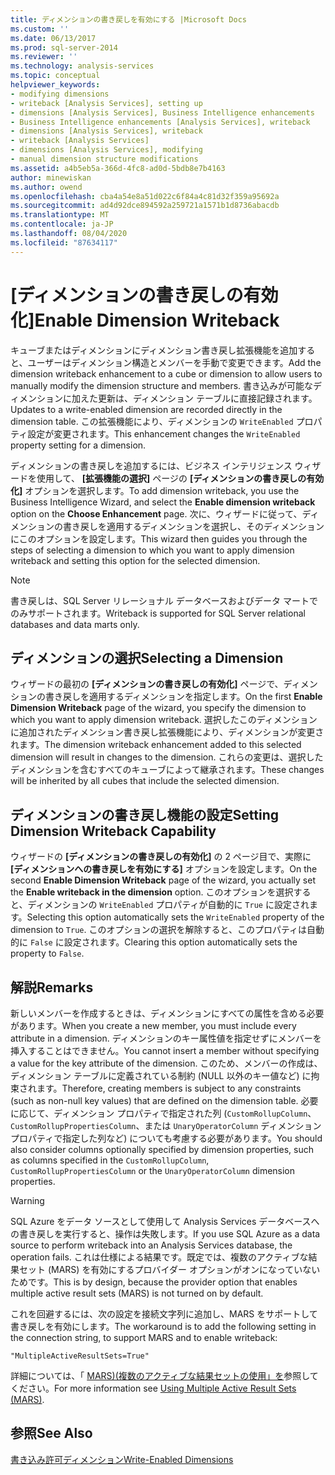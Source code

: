 ```yaml
---
title: ディメンションの書き戻しを有効にする |Microsoft Docs
ms.custom: ''
ms.date: 06/13/2017
ms.prod: sql-server-2014
ms.reviewer: ''
ms.technology: analysis-services
ms.topic: conceptual
helpviewer_keywords:
- modifying dimensions
- writeback [Analysis Services], setting up
- dimensions [Analysis Services], Business Intelligence enhancements
- Business Intelligence enhancements [Analysis Services], writeback
- dimensions [Analysis Services], writeback
- writeback [Analysis Services]
- dimensions [Analysis Services], modifying
- manual dimension structure modifications
ms.assetid: a4b5eb5a-366d-4fc8-ad0d-5bdb8e7b4163
author: minewiskan
ms.author: owend
ms.openlocfilehash: cba4a54e8a51d022c6f84a4c81d32f359a95692a
ms.sourcegitcommit: ad4d92dce894592a259721a1571b1d8736abacdb
ms.translationtype: MT
ms.contentlocale: ja-JP
ms.lasthandoff: 08/04/2020
ms.locfileid: "87634117"
---
```

# <a name="enable-dimension-writeback"></a><span data-ttu-id="a6bcd-102">[ディメンションの書き戻しの有効化]</span><span class="sxs-lookup"><span data-stu-id="a6bcd-102">Enable Dimension Writeback</span></span>
  <span data-ttu-id="a6bcd-103">キューブまたはディメンションにディメンション書き戻し拡張機能を追加すると、ユーザーはディメンション構造とメンバーを手動で変更できます。</span><span class="sxs-lookup"><span data-stu-id="a6bcd-103">Add the dimension writeback enhancement to a cube or dimension to allow users to manually modify the dimension structure and members.</span></span> <span data-ttu-id="a6bcd-104">書き込みが可能なディメンションに加えた更新は、ディメンション テーブルに直接記録されます。</span><span class="sxs-lookup"><span data-stu-id="a6bcd-104">Updates to a write-enabled dimension are recorded directly in the dimension table.</span></span> <span data-ttu-id="a6bcd-105">この拡張機能により、ディメンションの `WriteEnabled` プロパティ設定が変更されます。</span><span class="sxs-lookup"><span data-stu-id="a6bcd-105">This enhancement changes the `WriteEnabled` property setting for a dimension.</span></span>  
  
 <span data-ttu-id="a6bcd-106">ディメンションの書き戻しを追加するには、ビジネス インテリジェンス ウィザードを使用して、 **[拡張機能の選択]** ページの **[ディメンションの書き戻しの有効化]** オプションを選択します。</span><span class="sxs-lookup"><span data-stu-id="a6bcd-106">To add dimension writeback, you use the Business Intelligence Wizard, and select the **Enable dimension writeback** option on the **Choose Enhancement** page.</span></span> <span data-ttu-id="a6bcd-107">次に、ウィザードに従って、ディメンションの書き戻しを適用するディメンションを選択し、そのディメンションにこのオプションを設定します。</span><span class="sxs-lookup"><span data-stu-id="a6bcd-107">This wizard then guides you through the steps of selecting a dimension to which you want to apply dimension writeback and setting this option for the selected dimension.</span></span>  
  
> [!NOTE]  
>  <span data-ttu-id="a6bcd-108">書き戻しは、SQL Server リレーショナル データベースおよびデータ マートでのみサポートされます。</span><span class="sxs-lookup"><span data-stu-id="a6bcd-108">Writeback is supported for SQL Server relational databases and data marts only.</span></span>  
  
## <a name="selecting-a-dimension"></a><span data-ttu-id="a6bcd-109">ディメンションの選択</span><span class="sxs-lookup"><span data-stu-id="a6bcd-109">Selecting a Dimension</span></span>  
 <span data-ttu-id="a6bcd-110">ウィザードの最初の **[ディメンションの書き戻しの有効化]** ページで、ディメンションの書き戻しを適用するディメンションを指定します。</span><span class="sxs-lookup"><span data-stu-id="a6bcd-110">On the first **Enable Dimension Writeback** page of the wizard, you specify the dimension to which you want to apply dimension writeback.</span></span> <span data-ttu-id="a6bcd-111">選択したこのディメンションに追加されたディメンション書き戻し拡張機能により、ディメンションが変更されます。</span><span class="sxs-lookup"><span data-stu-id="a6bcd-111">The dimension writeback enhancement added to this selected dimension will result in changes to the dimension.</span></span> <span data-ttu-id="a6bcd-112">これらの変更は、選択したディメンションを含むすべてのキューブによって継承されます。</span><span class="sxs-lookup"><span data-stu-id="a6bcd-112">These changes will be inherited by all cubes that include the selected dimension.</span></span>  
  
## <a name="setting-dimension-writeback-capability"></a><span data-ttu-id="a6bcd-113">ディメンションの書き戻し機能の設定</span><span class="sxs-lookup"><span data-stu-id="a6bcd-113">Setting Dimension Writeback Capability</span></span>  
 <span data-ttu-id="a6bcd-114">ウィザードの **[ディメンションの書き戻しの有効化]** の 2 ページ目で、実際に **[ディメンションへの書き戻しを有効にする]** オプションを設定します。</span><span class="sxs-lookup"><span data-stu-id="a6bcd-114">On the second **Enable Dimension Writeback** page of the wizard, you actually set the **Enable writeback in the dimension** option.</span></span> <span data-ttu-id="a6bcd-115">このオプションを選択すると、ディメンションの `WriteEnabled` プロパティが自動的に `True` に設定されます。</span><span class="sxs-lookup"><span data-stu-id="a6bcd-115">Selecting this option automatically sets the `WriteEnabled` property of the dimension to `True`.</span></span> <span data-ttu-id="a6bcd-116">このオプションの選択を解除すると、このプロパティは自動的に `False` に設定されます。</span><span class="sxs-lookup"><span data-stu-id="a6bcd-116">Clearing this option automatically sets the property to `False`.</span></span>  
  
## <a name="remarks"></a><span data-ttu-id="a6bcd-117">解説</span><span class="sxs-lookup"><span data-stu-id="a6bcd-117">Remarks</span></span>  
 <span data-ttu-id="a6bcd-118">新しいメンバーを作成するときは、ディメンションにすべての属性を含める必要があります。</span><span class="sxs-lookup"><span data-stu-id="a6bcd-118">When you create a new member, you must include every attribute in a dimension.</span></span> <span data-ttu-id="a6bcd-119">ディメンションのキー属性値を指定せずにメンバーを挿入することはできません。</span><span class="sxs-lookup"><span data-stu-id="a6bcd-119">You cannot insert a member without specifying a value for the key attribute of the dimension.</span></span> <span data-ttu-id="a6bcd-120">このため、メンバーの作成は、ディメンション テーブルに定義されている制約 (NULL 以外のキー値など) に拘束されます。</span><span class="sxs-lookup"><span data-stu-id="a6bcd-120">Therefore, creating members is subject to any constraints (such as non-null key values) that are defined on the dimension table.</span></span> <span data-ttu-id="a6bcd-121">必要に応じて、ディメンション プロパティで指定された列 (`CustomRollupColumn`、`CustomRollupPropertiesColumn`、または `UnaryOperatorColumn` ディメンション プロパティで指定した列など) についても考慮する必要があります。</span><span class="sxs-lookup"><span data-stu-id="a6bcd-121">You should also consider columns optionally specified by dimension properties, such as columns specified in the `CustomRollupColumn`, `CustomRollupPropertiesColumn` or the `UnaryOperatorColumn` dimension properties.</span></span>  
  
> [!WARNING]  
>  <span data-ttu-id="a6bcd-122">SQL Azure をデータ ソースとして使用して Analysis Services データベースへの書き戻しを実行すると、操作は失敗します。</span><span class="sxs-lookup"><span data-stu-id="a6bcd-122">If you use SQL Azure as a data source to perform writeback into an Analysis Services database, the operation fails.</span></span> <span data-ttu-id="a6bcd-123">これは仕様による結果です。既定では、複数のアクティブな結果セット (MARS) を有効にするプロバイダー オプションがオンになっていないためです。</span><span class="sxs-lookup"><span data-stu-id="a6bcd-123">This is by design, because the provider option that enables multiple active result sets (MARS) is not turned on by default.</span></span>  
>   
>  <span data-ttu-id="a6bcd-124">これを回避するには、次の設定を接続文字列に追加し、MARS をサポートして書き戻しを有効にします。</span><span class="sxs-lookup"><span data-stu-id="a6bcd-124">The workaround is to add the following setting in the connection string, to support MARS and to enable writeback:</span></span>  
>   
>  `"MultipleActiveResultSets=True"`  
>   
>  <span data-ttu-id="a6bcd-125">詳細については、「 [MARS&#41;&#40;複数のアクティブな結果セットの使用」を](../../relational-databases/native-client/features/using-multiple-active-result-sets-mars.md)参照してください。</span><span class="sxs-lookup"><span data-stu-id="a6bcd-125">For more information see [Using Multiple Active Result Sets &#40;MARS&#41;](../../relational-databases/native-client/features/using-multiple-active-result-sets-mars.md).</span></span>  
  
## <a name="see-also"></a><span data-ttu-id="a6bcd-126">参照</span><span class="sxs-lookup"><span data-stu-id="a6bcd-126">See Also</span></span>  
 [<span data-ttu-id="a6bcd-127">書き込み許可ディメンション</span><span class="sxs-lookup"><span data-stu-id="a6bcd-127">Write-Enabled Dimensions</span></span>](../multidimensional-models-olap-logical-dimension-objects/write-enabled-dimensions.md)  
  
  
